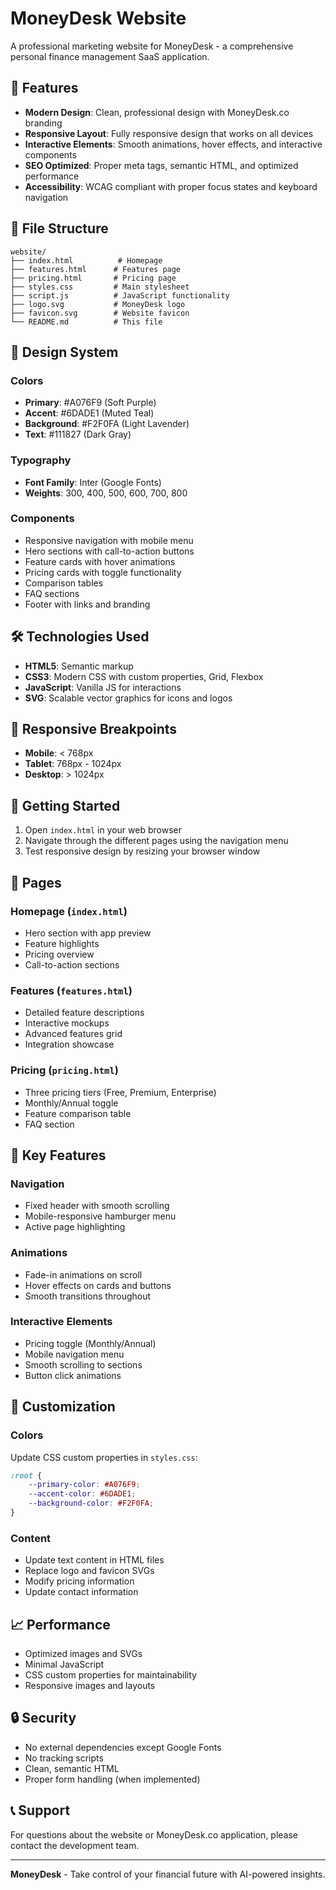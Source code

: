 # MoneyDesk Website

A professional marketing website for MoneyDesk - a comprehensive personal finance management SaaS application.

## 🚀 Features

- **Modern Design**: Clean, professional design with MoneyDesk.co branding
- **Responsive Layout**: Fully responsive design that works on all devices
- **Interactive Elements**: Smooth animations, hover effects, and interactive components
- **SEO Optimized**: Proper meta tags, semantic HTML, and optimized performance
- **Accessibility**: WCAG compliant with proper focus states and keyboard navigation

## 📁 File Structure

```
website/
├── index.html          # Homepage
├── features.html      # Features page
├── pricing.html       # Pricing page
├── styles.css         # Main stylesheet
├── script.js          # JavaScript functionality
├── logo.svg           # MoneyDesk logo
├── favicon.svg        # Website favicon
└── README.md          # This file
```

## 🎨 Design System

### Colors
- **Primary**: #A076F9 (Soft Purple)
- **Accent**: #6DADE1 (Muted Teal)
- **Background**: #F2F0FA (Light Lavender)
- **Text**: #111827 (Dark Gray)

### Typography
- **Font Family**: Inter (Google Fonts)
- **Weights**: 300, 400, 500, 600, 700, 800

### Components
- Responsive navigation with mobile menu
- Hero sections with call-to-action buttons
- Feature cards with hover animations
- Pricing cards with toggle functionality
- Comparison tables
- FAQ sections
- Footer with links and branding

## 🛠️ Technologies Used

- **HTML5**: Semantic markup
- **CSS3**: Modern CSS with custom properties, Grid, Flexbox
- **JavaScript**: Vanilla JS for interactions
- **SVG**: Scalable vector graphics for icons and logos

## 📱 Responsive Breakpoints

- **Mobile**: < 768px
- **Tablet**: 768px - 1024px
- **Desktop**: > 1024px

## 🚀 Getting Started

1. Open `index.html` in your web browser
2. Navigate through the different pages using the navigation menu
3. Test responsive design by resizing your browser window

## 📄 Pages

### Homepage (`index.html`)
- Hero section with app preview
- Feature highlights
- Pricing overview
- Call-to-action sections

### Features (`features.html`)
- Detailed feature descriptions
- Interactive mockups
- Advanced features grid
- Integration showcase

### Pricing (`pricing.html`)
- Three pricing tiers (Free, Premium, Enterprise)
- Monthly/Annual toggle
- Feature comparison table
- FAQ section

## 🎯 Key Features

### Navigation
- Fixed header with smooth scrolling
- Mobile-responsive hamburger menu
- Active page highlighting

### Animations
- Fade-in animations on scroll
- Hover effects on cards and buttons
- Smooth transitions throughout

### Interactive Elements
- Pricing toggle (Monthly/Annual)
- Mobile navigation menu
- Smooth scrolling to sections
- Button click animations

## 🔧 Customization

### Colors
Update CSS custom properties in `styles.css`:
```css
:root {
    --primary-color: #A076F9;
    --accent-color: #6DADE1;
    --background-color: #F2F0FA;
}
```

### Content
- Update text content in HTML files
- Replace logo and favicon SVGs
- Modify pricing information
- Update contact information

## 📈 Performance

- Optimized images and SVGs
- Minimal JavaScript
- CSS custom properties for maintainability
- Responsive images and layouts

## 🔒 Security

- No external dependencies except Google Fonts
- No tracking scripts
- Clean, semantic HTML
- Proper form handling (when implemented)

## 📞 Support

For questions about the website or MoneyDesk.co application, please contact the development team.

---

**MoneyDesk** - Take control of your financial future with AI-powered insights.
